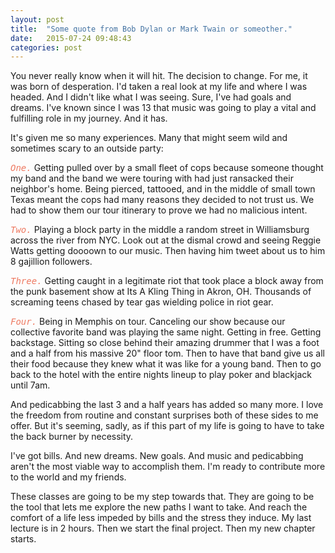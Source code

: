 ```yaml
---
layout: post
title:  "Some quote from Bob Dylan or Mark Twain or someother."
date:   2015-07-24 09:48:43
categories: post 
---
```

You never really know when it will hit. The decision to change. For me, it was born of desperation. I'd taken a real look at my life and where I was headed. And I didn't like what I was seeing. Sure, I've had goals and dreams. I've known since I was 13 that music was going to play a vital and fulfilling role in my journey. And it has. 

It's given me so many experiences. Many that might seem wild and sometimes scary to an outside party:

<span class="purty">One.</span> Getting pulled over by a small fleet of cops because someone thought my band and the band we were touring with had just ransacked their neighbor's home. Being pierced, tattooed, and in the middle of small town Texas meant the cops had many reasons they decided to not trust us. We had to show them our tour itinerary to prove we had no malicious intent. 

<span class="purty">Two.</span> Playing a block party in the middle a random street in Williamsburg across the river from NYC. Look out at the dismal crowd and seeing Reggie Watts getting doooown to our music. Then having him tweet about us to him 8 gajillion followers. 

<span class="purty">Three.</span> Getting caught in a legitimate riot that took place a block away from the punk basement show at Its A Kling Thing in Akron, OH. Thousands of screaming teens chased by tear gas wielding police in riot gear. 

<span class="purty">Four.</span> Being in Memphis on tour. Canceling our show because our collective favorite band was playing the same night. Getting in free. Getting backstage. Sitting so close behind their amazing drummer that I was a foot and a half from his massive 20" floor tom. Then to have that band give us all their food because they knew what it was like for a young band. Then to go back to the hotel with the entire nights lineup to play poker and blackjack until 7am. 

And pedicabbing the last 3 and a half years has added so many more. I love the freedom from routine and constant surprises both of these sides to me offer. But it's seeming, sadly, as if this part of my life is going to have to take the back burner by necessity. 

I've got bills. And new dreams. New goals. And music and pedicabbing aren't the most viable way to accomplish them. I'm ready to contribute more to the world and my friends. 

These classes are going to be my step towards that. They are going to be the tool that lets me explore the new paths I want to take. And reach the comfort of a life less impeded by bills and the stress they induce. My last lecture is in 2 hours. Then we start the final project. Then my new chapter starts. 



<style type="text/css">
    .purty {
        font-style:italic;
        color: #ee7961;
        font-family: "Lucida Console", "Lucida Sans Typewriter", Monaco, "Bitstream Vera Sans Mono", monospace;
    }
   
</style>
